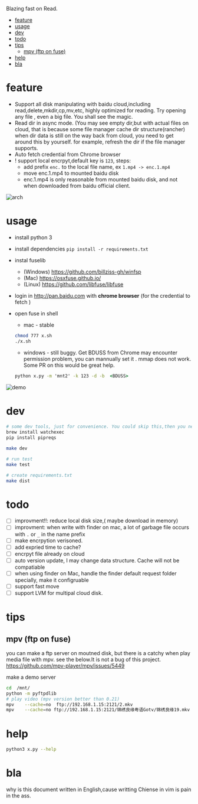 
Blazing fast on Read. 
<!-- vim-markdown-toc GFM -->

* [feature](#feature)
* [usage](#usage)
* [dev](#dev)
* [todo](#todo)
* [tips](#tips)
  * [mpv (ftp on fuse)](#mpv-ftp-on-fuse)
* [help](#help)
* [bla](#bla)

<!-- vim-markdown-toc -->
# feature 
- Support all disk manipulating with baidu cloud,including read,delete,mkdir,cp,mv,etc, highly optimized for reading. Try opening any file , even a big file. You shall see the magic.
- Read dir in async mode. (You may see empty dir,but with actual files on cloud, that is because some file manager cache dir structure(rancher) when dir data is still on the way back from cloud, you need to get around this by yourself. for example, refresh the dir if the file manager supports. 
- Auto fetch credential from Chrome browser
- ! support local encrpyt,default key is `123`, steps:
  - add prefix `enc.` to  the local file name, ex   `1.mp4 -> enc.1.mp4`
  - move enc.1.mp4  to mounted baidu disk
  - enc.1.mp4 is only reasonable from mounted baidu disk, and not when downloaded from baidu official client.

![arch](https://github.com/zk4/baiduFuse/blob/master/img/arch2.jpg)



# usage 
- install python 3 
- install dependencies `pip install -r requirements.txt`
- instal fuselib 
  - (Windows)  https://github.com/billziss-gh/winfsp
  - (Mac)    https://osxfuse.github.io/
  - (Linux)  https://github.com/libfuse/libfuse
- login in http://pan.baidu.com with **chrome browser** (for the credential to fetch )
- open fuse in shell
  -  mac  - stable
    ``` bash
    chmod 777 x.sh
    ./x.sh
    ```



  -  windows - still buggy. Get BDUSS from Chrome may encounter permission problem, you can mannually set it . mmap does not work. Some PR  on this would be great help.
  ``` bat
  python x.py -m 'mnt2' -k 123 -d -b  <BDUSS>
  ```

![demo](https://github.com/zk4/baiduFuse/blob/master/img/d.gif)

# dev 
``` bash
# some dev tools, just for convenience. You could skip this,then you need to config the dev enviroment yourself
brew install watchexec 
pip install pipreqs

make dev 

# run test 
make test 

# create requirements.txt 
make dist 
```
# todo 
- [ ] improvment!!: reduce local disk size,( maybe download in memory)
- [ ] improvment: when write with finder on mac, a lot of garbage file occurs with `.` or `_`  in the name prefix 
- [ ] make encrpytion verisoned.
- [ ] add expried time to cache?
- [ ] encrpyt file already on cloud
- [ ] auto version update, I may change data structure. Cache will not be compatiable 
- [ ] when using finder on Mac, handle the finder default request folder specially, make it configruable
- [ ] support fast move
- [ ] support LVM for multipal cloud disk. 
# tips  
## mpv (ftp on fuse)
you can make a ftp server on moutned disk, but there is a catchy when play media file with mpv. see the below.It is not a bug of this project.
https://github.com/mpv-player/mpv/issues/5449

make a demo server
``` bash
cd  /mnt/
python -m pyftpdlib
# play video (mpv version better than 0.21)
mpv    --cache=no  ftp://192.168.1.15:2121/2.mkv
mpv    --cache=no ftp://192.168.1.15:2121/锦绣良缘粤语Gotv/锦绣良缘19.mkv 
```

# help 

``` bash 
python3 x.py --help

```

# bla
why is this document written in English,cause writting Chiense in vim is pain in the ass.  

